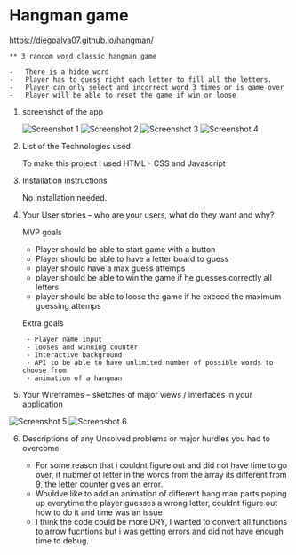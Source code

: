 # Hangman game
 https://diegoalva07.github.io/hangman/

    ** 3 random word classic hangman game

    -   There is a hidde word
    -   Player has to guess right each letter to fill all the letters.
    -   Player can only select and incorrect word 3 times or is game over
    -   Player will be able to reset the game if win or loose
    

1. screenshot of the app
    
    ![Screenshot 1](https://github.com/diegoalva07/hangman/blob/main/Assets/Screenshots/App_1.png?raw=true)
    ![Screenshot 2](https://github.com/diegoalva07/hangman/blob/main/Assets/Screenshots/App_2.png?raw=true)
    ![Screenshot 3](https://github.com/diegoalva07/hangman/blob/main/Assets/Screenshots/App_3.png?raw=true)
    ![Screenshot 4](https://github.com/diegoalva07/hangman/blob/main/Assets/Screenshots/App_4.png?raw=true)
   

2. List of the Technologies used

    To make this project I used HTML - CSS and Javascript

3. Installation instructions

    No installation needed.

4. Your User stories – who are your users, what do they want and why?

    MVP goals

    -  Player should be able to start game with a button
    -  Player should be able to have a letter board to guess 
    -  player should have a max guess attemps
    -  player should be able to win the game if he guesses correctly all letters
    -  player should be able to loose the game if he exceed the maximum guessing attemps

    Extra goals

        - Player name input 
        - looses and winning counter 
        - Interactive background 
        - API to be able to have unlimited number of possible words to choose from
        - animation of a hangman 



5.  Your Wireframes – sketches of major views / interfaces in your application


![Screenshot 5](https://github.com/diegoalva07/hangman/blob/main/Assets/Screenshots/WireFrame%201.png?raw=true)
![Screenshot 6](https://github.com/diegoalva07/hangman/blob/main/Assets/Screenshots/WireFrame2.png?raw=true)
   


6. Descriptions of any Unsolved problems or major hurdles you had to overcome

    - For some reason that i couldnt figure out and did not have time to go over, if nubmer of letter in the words from the array its different from 9, the letter counter gives an error. 
    - Wouldve like to add an animation of different hang man parts poping up everytime the player guesses a wrong letter, couldnt figure out how to do it and time was an issue
    - I think the code could be more DRY, I wanted to convert all functions to arrow fucntions but i was getting errors and did not have enough time to debug. 
